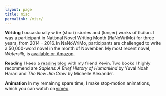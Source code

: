 ```yaml
---
layout: page
title: misc
permalink: /misc/
---
```




**Writing** I occasionally write (short) stories and (longer) works of fiction. I was a participant in National Novel Writing Month (NaNoWriMo) for three years, from 2014 - 2016. In NaNoWriMo, participants are challenged to write a 50,000-word novel in the month of November. My most recent novel, *Watersilk*, is [available on Amazon](https://www.amazon.com/Watersilk-Albert-Kuo/dp/1540777790). 

**Reading** I keep a [reading blog](https://albertandkevin.wordpress.com/) with my friend Kevin. Two books I highly recommend are *Sapiens: A Brief History of Humankind* by Yuval Noah Harari and *The New Jim Crow* by Michelle Alexander.

**Animation** In my remaining spare time, I make stop-motion animations, which you can watch on [vimeo](https://vimeo.com/albertkuo). 

